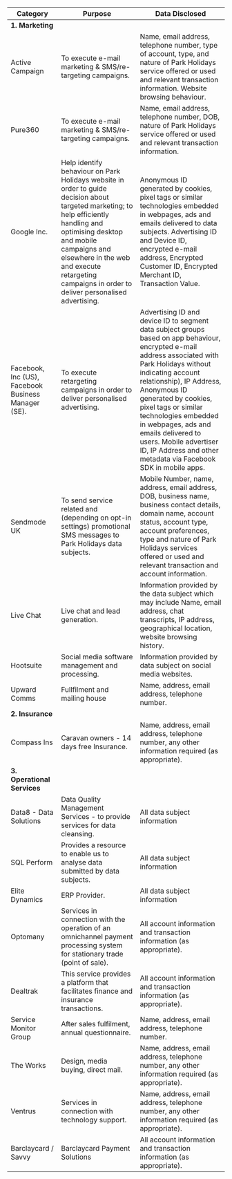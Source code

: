 | Category| Purpose| Data Disclosed|
| --- | --- | --- |
| **1. Marketing** |
| Active Campaign| To execute e-mail marketing & SMS/re-targeting campaigns.| Name, email address, telephone number, type of account, type, and nature of Park Holidays service offered or used and relevant transaction information. Website browsing behaviour.|
| Pure360| To execute e-mail marketing & SMS/re-targeting campaigns.| Name, email address, telephone number, DOB, nature of Park Holidays service offered or used and relevant transaction information.|
| Google Inc.| Help identify behaviour on Park Holidays website in order to guide decision about targeted marketing; to help efficiently handling and optimising desktop and mobile campaigns and elsewhere in the web and execute retargeting campaigns in order to deliver personalised advertising.| Anonymous ID generated by cookies, pixel tags or similar technologies embedded in webpages, ads and emails delivered to data subjects. Advertising ID and Device ID, encrypted e-mail address, Encrypted Customer ID, Encrypted Merchant ID, Transaction Value.|
| Facebook, Inc (US), Facebook Business Manager (SE).| To execute retargeting campaigns in order to deliver personalised advertising.| Advertising ID and device ID to segment data subject groups based on app behaviour, encrypted e-mail address associated with Park Holidays without indicating account relationship), IP Address, Anonymous ID generated by cookies, pixel tags or similar technologies embedded in webpages, ads and emails delivered to users. Mobile advertiser ID, IP Address and other metadata via Facebook SDK in mobile apps.|
| Sendmode UK| To send service related and (depending on opt-in settings) promotional SMS messages to Park Holidays data subjects.| Mobile Number, name, address, email address, DOB, business name, business contact details, domain name, account status, account type, account preferences, type and nature of Park Holidays services offered or used and relevant transaction and account information.|
| Live Chat| Live chat and lead generation.| Information provided by the data subject which may include Name, email address, chat transcripts, IP address, geographical location, website browsing history.|
| Hootsuite| Social media software management and processing.| Information provided by data subject on social media websites.|
| Upward Comms| Fullfilment and mailing house| Name, address, email address, telephone number.|
| **2. Insurance** |
| Compass Ins| Caravan owners - 14 days free Insurance.| Name, address, email address, telephone number, any other information required (as appropriate).|
| **3. Operational Services** |
| Data8 - Data Solutions | Data Quality Management Services - to provide services for data cleansing.| All data subject information |
| SQL Perform | Provides a resource to enable us to analyse data submitted by data subjects.| All data subject information |
| Elite Dynamics | ERP Provider.| All data subject information |
| Optomany | Services in connection with the operation of an omnichannel payment processing system for stationary trade (point of sale).| All account information and transaction information (as appropriate). |
| Dealtrak | This service provides a platform that facilitates finance and insurance transactions.| All account information and transaction information (as appropriate). |
| Service Monitor Group | After sales fulfilment, annual questionnaire.| Name, address, email address, telephone number. |
| The Works | Design, media buying, direct mail.| Name, address, email address, telephone number, any other information required (as appropriate). |
| Ventrus| Services in connection with technology support.| Name, address, email address, telephone number, any other information required (as appropriate). |
| Barclaycard / Savvy| Barclaycard Payment Solutions| All account information and transaction information (as appropriate). |
